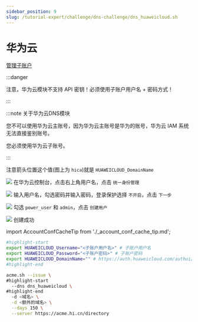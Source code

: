 ```yaml
---
sidebar_position: 9
slug: /tutorial-expert/challenge/dns-challenge/dns_huaweicloud.sh
---
```


# 华为云

<p><a href="https://console.huaweicloud.com/iam/?region=cn-north-4&ttl=1496744804#/iam/users" className="button button--secondary button--lg text--no-decoration">管理子账户</a></p>

:::danger

注意，华为云模块不支持 API 密钥！必须使用子账户用户名 + 密码方式！

:::

:::note 关于华为云DNS模块

您不可以使用华为云主账号，因为华为云主账号是华为的账号，华为云 IAM 系统无法直接鉴别账号。

您必须使用华为云子账号。

:::
<img srcset="/docs/huaweicloud-create-subaccount-step-0.png 2x"/>

注意箭头位置这个值(图上为 `hica`)就是 `HUAWEICLOUD_DomainName`

![](/docs/huaweicloud-create-subaccount-step-1.png)
在华为云控制台，点击右上角用户名，点击 `统一身份管理`

![](/docs/huaweicloud-create-subaccount-step-2.png)
输入用户名，勾选密码并输入密码，登录保护选择 `不开启`，点击 `下一步`

![](/docs/huaweicloud-create-subaccount-step-3.png)
勾选 `power_user` 和 `admin`，点击 `创建用户`

![](/docs/huaweicloud-create-subaccount-step-4.png)
创建成功



import AccountConfCacheTip from './_account_conf_cache_tip.md';

<AccountConfCacheTip />

```bash
#highlight-start
export HUAWEICLOUD_Username="<子账户用户名>" # 子账户用户名
export HUAWEICLOUD_Password="<子账户密码>" # 子账户密码
export HUAWEICLOUD_DomainName="" # https://auth.huaweicloud.com/authui/login?id=<复制这里的值>
#highlight-end

acme.sh --issue \
#highlight-start
  --dns dns_huaweicloud \
#highlight-end
  -d <域名> \
  -d <额外的域名> \
  --days 150 \
  --server https://acme.hi.cn/directory
```
